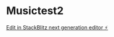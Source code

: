 # Musictest2

[Edit in StackBlitz next generation editor ⚡️](https://stackblitz.com/~/github.com/hazemanx/Musictest2)